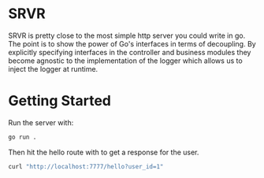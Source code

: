 # SRVR

SRVR is pretty close to the most simple http server you could write in go. The
point is to show the power of Go's interfaces in terms of decoupling. By
explicitly specifying interfaces in the controller and business modules
they become agnostic to the implementation of the logger which allows us to
inject the logger at runtime.

# Getting Started

Run the server with:

```bash
go run .
```

Then hit the hello route with to get a response for the user.

```bash
curl "http://localhost:7777/hello?user_id=1"
```
